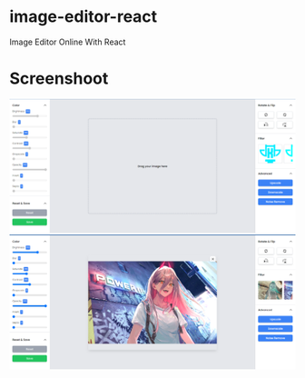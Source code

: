 # image-editor-react

Image Editor Online With React

# Screenshoot

![preview_with_no_image](assets/preview_with_no_image.png)
![preview_with_image](assets/preview_with_image.png)
